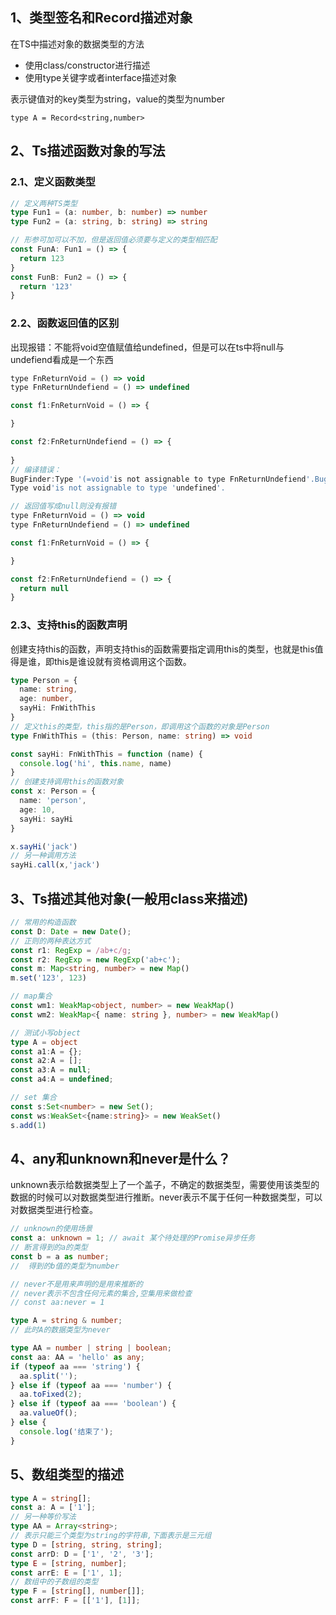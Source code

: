 
## 1、类型签名和Record描述对象
在TS中描述对象的数据类型的方法
- 使用class/constructor进行描述
- 使用type关键字或者interface描述对象

表示键值对的key类型为string，value的类型为number

`type A = Record<string,number>`
## 2、Ts描述函数对象的写法
### 2.1、定义函数类型
```typescript
// 定义两种TS类型
type Fun1 = (a: number, b: number) => number
type Fun2 = (a: string, b: string) => string

// 形参可加可以不加，但是返回值必须要与定义的类型相匹配
const FunA: Fun1 = () => {
  return 123
}
const FunB: Fun2 = () => {
  return '123'
}
```
### 2.2、函数返回值的区别

出现报错：不能将void空值赋值给undefined，但是可以在ts中将null与undefiend看成是一个东西

```js
type FnReturnVoid = () => void
type FnReturnUndefiend = () => undefined

const f1:FnReturnVoid = () => {

}

const f2:FnReturnUndefiend = () => {
  
}
// 编译错误：
BugFinder:Type '(=void'is not assignable to type FnReturnUndefiend'.BugFinder:
Type void'is not assignable to type 'undefined'.

// 返回值写成null则没有报错
type FnReturnVoid = () => void
type FnReturnUndefiend = () => undefined

const f1:FnReturnVoid = () => {

}

const f2:FnReturnUndefiend = () => {
  return null
}
```
### 2.3、支持this的函数声明
创建支持this的函数，声明支持this的函数需要指定调用this的类型，也就是this值得是谁，即this是谁设就有资格调用这个函数。
```typescript
type Person = {
  name: string,
  age: number,
  sayHi: FnWithThis
}
// 定义this的类型，this指的是Person，即调用这个函数的对象是Person
type FnWithThis = (this: Person, name: string) => void

const sayHi: FnWithThis = function (name) {
  console.log('hi', this.name, name)
}
// 创建支持调用this的函数对象
const x: Person = {
  name: 'person',
  age: 10,
  sayHi: sayHi
}

x.sayHi('jack')
// 另一种调用方法
sayHi.call(x,'jack')
```
## 3、Ts描述其他对象(一般用class来描述)

```typescript
// 常用的构造函数
const D: Date = new Date();
// 正则的两种表达方式
const r1: RegExp = /ab+c/g;
const r2: RegExp = new RegExp('ab+c');
const m: Map<string, number> = new Map()
m.set('123', 123)

// map集合
const wm1: WeakMap<object, number> = new WeakMap()
const wm2: WeakMap<{ name: string }, number> = new WeakMap()

// 测试小写object
type A = object
const a1:A = {};
const a2:A = [];
const a3:A = null;
const a4:A = undefined;

// set 集合
const s:Set<number> = new Set();
const ws:WeakSet<{name:string}> = new WeakSet()
s.add(1)
```
## 4、any和unknown和never是什么？
unknown表示给数据类型上了一个盖子，不确定的数据类型，需要使用该类型的数据的时候可以对数据类型进行推断。never表示不属于任何一种数据类型，可以对数据类型进行检查。
```typescript
// unknown的使用场景
const a: unknown = 1; // await 某个待处理的Promise异步任务
// 断言得到的a的类型
const b = a as number;
//  得到的b值的类型为number

// never不是用来声明的是用来推断的
// never表示不包含任何元素的集合,空集用来做检查
// const aa:never = 1

type A = string & number;
// 此时A的数据类型为never

type AA = number | string | boolean;
const aa: AA = 'hello' as any;
if (typeof aa === 'string') {
  aa.split('');
} else if (typeof aa === 'number') {
  aa.toFixed(2);
} else if (typeof aa === 'boolean') {
  aa.valueOf();
} else {
  console.log('结束了');
}

```
## 5、数组类型的描述

```typescript
type A = string[];
const a: A = ['1'];
// 另一种等价写法
type AA = Array<string>;
// 表示只能三个类型为string的字符串,下面表示是三元组
type D = [string, string, string];
const arrD: D = ['1', '2', '3'];
type E = [string, number];
const arrE: E = ['1', 1];
// 数组中的子数组的类型
type F = [string[], number[]];
const arrF: F = [['1'], [1]];

```
